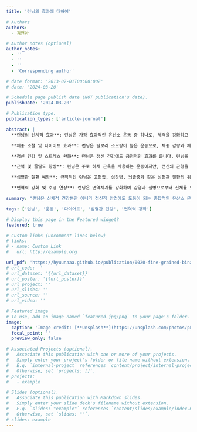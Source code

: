 ```yaml
---
title: '런닝의 효과에 대하여'

# Authors
authors:
  - 김현아

# Author notes (optional)
author_notes:
  - ''
  - ''
  - ''
  - 'Corresponding author'

# date format: '2013-07-01T00:00:00Z'
# date: '2024-03-20'

# Schedule page publish date (NOT publication's date).
publishDate: '2024-03-20'

# Publication type.
publication_types: ['article-journal']

abstract: |
  **런닝의 신체적 효과**: 런닝은 가장 효과적인 유산소 운동 중 하나로, 체력을 강화하고 심폐 건강을 증진시키는 데 큰 도움을 줍니다. 규칙적인 런닝은 심장과 폐의 기능을 강화하여 산소를 더 효율적으로 사용할 수 있게 하며, 근육의 지구력을 향상시켜 체력 증진에 도움을 줍니다.

  **체중 조절 및 다이어트 효과**: 런닝은 칼로리 소모량이 높은 운동으로, 체중 감량과 체지방 감소에 효과적입니다. 꾸준한 런닝은 신진대사를 촉진시켜 지방을 효과적으로 연소시킬 수 있습니다. 또한 런닝은 운동 후에도 신체가 에너지를 계속 소비하게 하는 '애프터번(Afterburn)' 효과를 가지고 있어 다이어트에 효과적입니다.

  **정신 건강 및 스트레스 완화**: 런닝은 정신 건강에도 긍정적인 효과를 줍니다. 런닝을 할 때 뇌에서 엔돌핀과 같은 '행복 호르몬'이 분비되어 스트레스와 불안을 줄이고 기분을 개선시킵니다. 이는 런닝이 우울증이나 불안증을 겪는 사람들에게 심리적인 안정감을 주는 이유이기도 합니다.

  **근력 및 골밀도 향상**: 런닝은 주로 하체 근육을 사용하는 운동이지만, 전신의 균형을 유지하고 자세를 바르게 하면서 코어 근육도 단련됩니다. 또한, 꾸준한 런닝은 뼈에 적당한 자극을 주어 골밀도를 향상시키며, 이는 골다공증 예방에도 효과적입니다.

  **심혈관 질환 예방**: 규칙적인 런닝은 고혈압, 심장병, 뇌졸중과 같은 심혈관 질환의 위험을 감소시킵니다. 이는 런닝을 통해 심장과 혈관이 강화되고 혈류가 개선되기 때문입니다. 꾸준한 런닝은 좋은 콜레스테롤(HDL)을 증가시키고 나쁜 콜레스테롤(LDL)을 감소시키는 데에도 도움이 됩니다.

  **면역력 강화 및 수명 연장**: 런닝은 면역체계를 강화하여 감염과 질병으로부터 신체를 보호하는 역할을 합니다. 또한, 전반적인 신체 기능을 개선하고 만성질환의 위험을 줄여 수명을 연장하는 효과도 있습니다.

summary: "런닝은 신체적 건강뿐만 아니라 정신적 안정에도 도움이 되는 종합적인 유산소 운동입니다. 규칙적인 런닝으로 건강한 생활을 추구해 보세요."

tags: ['런닝', '운동', '다이어트', '심혈관 건강', '면역력 강화']

# Display this page in the Featured widget?
featured: true

# Custom links (uncomment lines below)
# links:
# - name: Custom Link
#   url: http://example.org

url_pdf: 'https://hyuunaaa.github.io/publication/0020-fine-grained-binary-object-segmentation-in-remote-sensing-imagery-via-path-selective-test-time-adaptation/자기소개.pdf'
# url_code: ''
# url_dataset: '{{url_dataset}}'
# url_poster: '{{url_poster}}'
# url_project: ''
# url_slides: ''
# url_source: ''
# url_video: ''

# Featured image
# To use, add an image named `featured.jpg/png` to your page's folder.
image:
  caption: 'Image credit: [**Unsplash**](https://unsplash.com/photos/pLCdAaMFLTE)'
  focal_point: ''
  preview_only: false

# Associated Projects (optional).
#   Associate this publication with one or more of your projects.
#   Simply enter your project's folder or file name without extension.
#   E.g. `internal-project` references `content/project/internal-project/index.md`.
#   Otherwise, set `projects: []`.
# projects:
#   - example

# Slides (optional).
#   Associate this publication with Markdown slides.
#   Simply enter your slide deck's filename without extension.
#   E.g. `slides: "example"` references `content/slides/example/index.md`.
#   Otherwise, set `slides: ""`.
# slides: example
---
```

